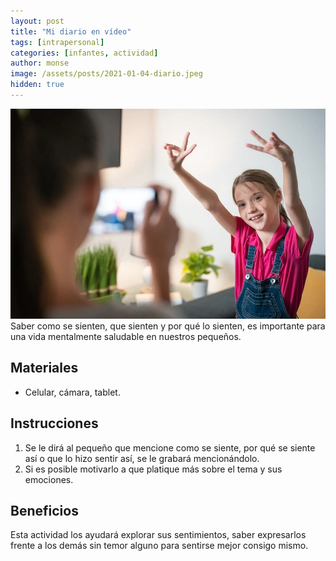 ```yaml
---
layout: post
title: "Mi diario en vídeo"
tags: [intrapersonal]
categories: [infantes, actividad]
author: monse
image: /assets/posts/2021-01-04-diario.jpeg
hidden: true
---
```

![Actividad de diario](/assets/posts/2021-01-04-diario.jpeg)<br/> 
Saber como se sienten, que sienten y por qué lo sienten, es importante para una vida mentalmente saludable en nuestros pequeños. 

## Materiales 
- Celular, cámara, tablet. 

## Instrucciones 
1. Se le dirá al pequeño que mencione como se siente, por qué se siente así o que lo hizo sentir así, se le grabará mencionándolo.
2. Si es posible motivarlo a que platique más sobre el tema y sus emociones. 

## Beneficios  
Esta actividad los ayudará explorar sus sentimientos, saber expresarlos frente a los demás sin temor alguno para sentirse mejor consigo mismo. 